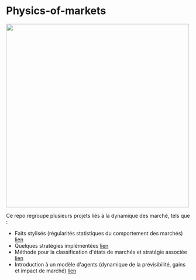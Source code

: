 # Physics-of-markets

<img src="img/opening.jpeg" width="500"> 


Ce repo regroupe plusieurs projets liés à la dynamique des marché, tels que :
- Faits stylisés (régularités statistiques du comportement des marchés) [lien](https://github.com/Gruz77/Physics-of-Markets/tree/main/Stylized_Facts)
- Quelques stratégies implémentées [lien](https://github.com/Gruz77/Physics-of-Markets/tree/main/Strategies)
- Méthode pour la classification d'états de marchés et stratégie associée [lien](https://github.com/Gruz77/Physics-of-Markets/tree/main/Market_States)
- Introduction à un modèle d'agents (dynamique de la prévisibilité, gains et impact de marché) [lien](https://github.com/Gruz77/Physics-of-Markets/tree/main/Agents_Model)
